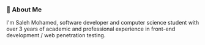 ### 🚀 About Me

I'm Saleh Mohamed, software developer and computer science student with over 3 years of academic and professional experience in front-end development / web penetration testing.

